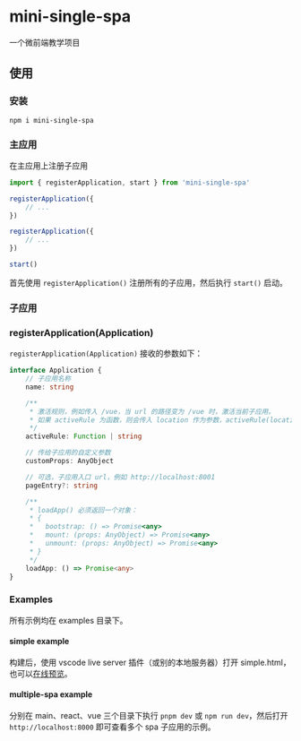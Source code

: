 # mini-single-spa
一个微前端教学项目

## 使用
### 安装
```
npm i mini-single-spa
```

### 主应用
在主应用上注册子应用
```js
import { registerApplication, start } from 'mini-single-spa'

registerApplication({
    // ...
})

registerApplication({
    // ...
})

start()
```
首先使用 `registerApplication()` 注册所有的子应用，然后执行 `start()` 启动。

### 子应用

### registerApplication(Application)
`registerApplication(Application)` 接收的参数如下：
```ts
interface Application {
    // 子应用名称
    name: string

    /**
     * 激活规则，例如传入 /vue，当 url 的路径变为 /vue 时，激活当前子应用。
     * 如果 activeRule 为函数，则会传入 location 作为参数，activeRule(location) 返回 true 时，激活当前* 子应用。
     */
    activeRule: Function | string

    // 传给子应用的自定义参数
    customProps: AnyObject

    // 可选，子应用入口 url，例如 http://localhost:8001
    pageEntry?: string

    /**
     * loadApp() 必须返回一个对象：
     * {
     *   bootstrap: () => Promise<any>
     *   mount: (props: AnyObject) => Promise<any>
     *   unmount: (props: AnyObject) => Promise<any>
     * }
     */
    loadApp: () => Promise<any>
}
```
### Examples
所有示例均在 examples 目录下。
#### simple example
构建后，使用 vscode live server 插件（或别的本地服务器）打开 simple.html，也可以[在线预览](https://jsrun.net/e59Kp/edit)。

#### multiple-spa example
分别在 main、react、vue 三个目录下执行 `pnpm dev` 或 `npm run dev`，然后打开 `http://localhost:8000` 即可查看多个 spa 子应用的示例。
